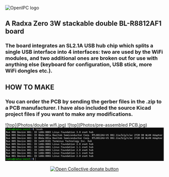 ![OpenIPC logo](https://openipc.org/assets/openipc-logo-black.svg)

## A Radxa Zero 3W stackable double BL-R8812AF1 board

### The board integrates an SL2.1A USB hub chip which splits a single USB interface into 4 interfaces: two are used by the WiFi modules, and two additional ones are broken out for use with anything else (keyboard for configuration, USB stick, more WiFi dongles etc.).

## HOW TO MAKE
### You can order the PCB by sending the gerber files in the .zip to a PCB manufacturer. I have also included the source Kicad project files if you want to make any modifications.
![top](Photos/double wifi.jpg)
![top](Photos/pre-assembled PCB.jpg)
![top](Photos/lsusb.png)

<p align="center">
<a href="https://opencollective.com/openipc/contribute/backer-14335/checkout" target="_blank"><img src="https://opencollective.com/webpack/donate/button@2x.png?color=blue" width="250" alt="Open Collective donate button"></a>
</p>
